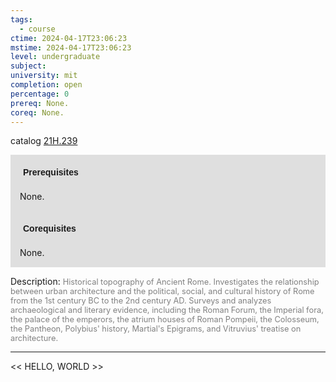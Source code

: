 ```yaml
---
tags:
  - course
ctime: 2024-04-17T23:06:23
mstime: 2024-04-17T23:06:23
level: undergraduate
subject: 
university: mit
completion: open
percentage: 0
prereq: None.
coreq: None.
---
```


catalog [21H.239](http://student.mit.edu/catalog/m21Ha.html#21H.239)

<span style="display: block; padding: 15px; background-color: rgb(100, 100, 100, 0.2);"><font id="m_prereq2347_0" style="display: block; font-family: Arial, sans-serif; font-weight: bold; padding: 5px">Prerequisites</font><br><span id="prereq2347_0">None.</span></span>
<span style="display: block; padding: 15px; background-color: rgb(100, 100, 100, 0.2);"><font id="m_coreq2347_0" style="display: block; font-family: Arial, sans-serif; font-weight: bold; padding: 5px">Corequisites</font><br><span id="coreq2347_0">None.</span></span>

<font style="">Description:</font>
<font style="color: grey; font-size: 0.8rem;">Historical topography of Ancient Rome. Investigates the relationship between urban architecture and the political, social, and cultural history of Rome from the 1st century BC to the 2nd century AD. Surveys and analyzes archaeological and literary evidence, including the Roman Forum, the Imperial fora, the palace of the emperors, the atrium houses of Roman Pompeii, the Colosseum, the Pantheon, Polybius' history, Martial's Epigrams, and Vitruvius' treatise on architecture.</font>



---

<< HELLO, WORLD >>

